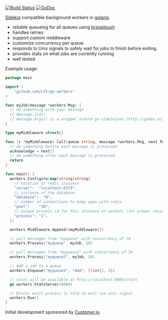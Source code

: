 [![Build Status](https://travis-ci.org/LYY/go-workers.svg?branch=master)](https://travis-ci.org/LYY/go-workers)
[![GoDoc](https://godoc.org/github.com/LYY/go-workers?status.png)](https://godoc.org/github.com/LYY/go-workers)

[Sidekiq](http://sidekiq.org/) compatible
background workers in [golang](http://golang.org/).

* reliable queueing for all queues using [brpoplpush](http://redis.io/commands/brpoplpush)
* handles retries
* support custom middleware
* customize concurrency per queue
* responds to Unix signals to safely wait for jobs to finish before exiting.
* provides stats on what jobs are currently running
* well tested

Example usage:

```go
package main

import (
	"github.com/LYY/go-workers"
)

func myJob(message *workers.Msg) {
  // do something with your message
  // message.Jid()
  // message.Args() is a wrapper around go-simplejson (http://godoc.org/github.com/bitly/go-simplejson)
}

type myMiddleware struct{}

func (r *myMiddleware) Call(queue string, message *workers.Msg, next func() bool) (acknowledge bool) {
  // do something before each message is processed
  acknowledge = next()
  // do something after each message is processed
  return
} 

func main() {
  workers.Configure(map[string]string{
    // location of redis instance
    "server":  "localhost:6379",
    // instance of the database
    "database":  "0",
    // number of connections to keep open with redis
    "pool":    "30",
    // unique process id for this instance of workers (for proper recovery of inprogress jobs on crash)
    "process": "1",
  })

  workers.Middleware.Append(&myMiddleware{})

  // pull messages from "myqueue" with concurrency of 10
  workers.Process("myqueue", myJob, 10)

  // pull messages from "myqueue2" with concurrency of 20
  workers.Process("myqueue2", myJob, 20)

  // Add a job to a queue
  workers.Enqueue("myqueue3", "Add", []int{1, 2})

  // stats will be available at http://localhost:8080/stats
  go workers.StatsServer(8080)

  // Blocks until process is told to exit via unix signal
  workers.Run()
}
```

Initial development sponsored by [Customer.io](http://customer.io)
